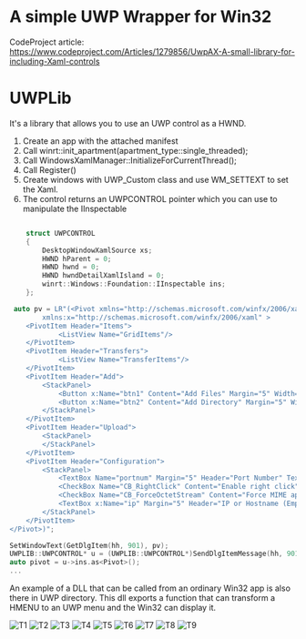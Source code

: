 # A simple UWP Wrapper for Win32

CodeProject article: https://www.codeproject.com/Articles/1279856/UwpAX-A-small-library-for-including-Xaml-controls

# UWPLib

It's a library that allows you to use an UWP control as a HWND.

1. Create an app with the attached manifest 
2. Call winrt::init_apartment(apartment_type::single_threaded); 
3. Call WindowsXamlManager::InitializeForCurrentThread();
4. Call Register()
5. Create windows with UWP_Custom class and use WM_SETTEXT to set the Xaml.
6. The control returns an UWPCONTROL pointer which you can use to manipulate the IInspectable

```C++

	struct UWPCONTROL
	{
		DesktopWindowXamlSource xs;
		HWND hParent = 0;
		HWND hwnd = 0;
		HWND hwndDetailXamlIsland = 0;
		winrt::Windows::Foundation::IInspectable ins;
	};

 auto pv = LR"(<Pivot xmlns="http://schemas.microsoft.com/winfx/2006/xaml/presentation"
        xmlns:x="http://schemas.microsoft.com/winfx/2006/xaml" >
    <PivotItem Header="Items">
            <ListView Name="GridItems"/>
    </PivotItem>
    <PivotItem Header="Transfers">
            <ListView Name="TransferItems"/>
    </PivotItem>
    <PivotItem Header="Add">
        <StackPanel>
            <Button x:Name="btn1" Content="Add Files" Margin="5" Width="150" />
            <Button x:Name="btn2" Content="Add Directory" Margin="5" Width="150" />
        </StackPanel>
    </PivotItem>
    <PivotItem Header="Upload">
        <StackPanel>
        </StackPanel>
    </PivotItem>
    <PivotItem Header="Configuration">
        <StackPanel>
            <TextBox Name="portnum" Margin="5" Header="Port Number" Text="7001"/>
            <CheckBox Name="CB_RightClick" Content="Enable right click" />
            <CheckBox Name="CB_ForceOctetStream" Content="Force MIME application/octet-stream" />
            <TextBox x:Name="ip" Margin="5" Header="IP or Hostname (Empty = default) " />
        </StackPanel>
    </PivotItem>
</Pivot>)";

SetWindowText(GetDlgItem(hh, 901), pv);
UWPLIB::UWPCONTROL* u = (UWPLIB::UWPCONTROL*)SendDlgItemMessage(hh, 901, UWPM_GET_CONTROL, 0, 0);
auto pivot = u->ins.as<Pivot>();
...
```

An example of a DLL that can be called from an ordinary Win32 app is also there in UWP directory. This dll exports a function that can transform a HMENU to an UWP menu and the Win32 can display it.


![T1](https://www.codeproject.com/KB/miscctrl/1279856/u1-r-700.jpg)
![T2](https://www.codeproject.com/KB/miscctrl/1279856/u2.jpg)
![T3](https://www.codeproject.com/KB/miscctrl/1279856/u3.jpg)
![T4](https://www.codeproject.com/KB/miscctrl/1279856/u4.jpg)
![T5](https://www.codeproject.com/KB/miscctrl/1279856/u5.jpg)
![T6](https://www.codeproject.com/KB/miscctrl/1279856/u6.jpg)
![T7](https://www.codeproject.com/KB/miscctrl/1279856/u7.jpg)
![T8](https://www.codeproject.com/KB/miscctrl/1279856/u8.jpg)
![T9](https://www.codeproject.com/KB/miscctrl/1279856/u9.jpg)


